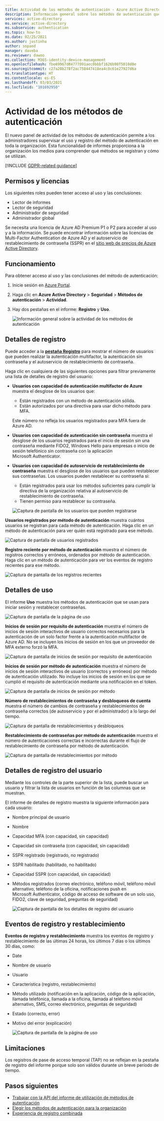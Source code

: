 ```yaml
---
title: Actividad de los métodos de autenticación - Azure Active Directory
description: Información general sobre los métodos de autenticación que los usuarios registran para iniciar sesión y restablecer las contraseñas.
services: active-directory
ms.service: active-directory
ms.subservice: authentication
ms.topic: how-to
ms.date: 02/25/2021
ms.author: justinha
author: sopand
manager: daveba
ms.reviewer: dawoo
ms.collection: M365-identity-device-management
ms.openlocfilehash: fbe69967d84777091aec0bbbf1626b98f5018d0e
ms.sourcegitcommit: c27a20b278f2ac758447418ea4c8c61e27927d6a
ms.translationtype: HT
ms.contentlocale: es-ES
ms.lasthandoff: 03/03/2021
ms.locfileid: "101692950"
---
```

# <a name="authentication-methods-activity"></a>Actividad de los métodos de autenticación 

El nuevo panel de actividad de los métodos de autenticación permite a los administradores supervisar el uso y registro del método de autenticación en toda la organización. Esta funcionalidad de informes proporciona a la organización los medios para comprender qué métodos se registran y cómo se utilizan.

[!INCLUDE [GDPR-related guidance](../../../includes/gdpr-dsr-and-stp-note.md)]

## <a name="permissions-and-licenses"></a>Permisos y licencias

Los siguientes roles pueden tener acceso al uso y las conclusiones:

- Lector de informes
- Lector de seguridad
- Administrador de seguridad
- Administrador global

 Se necesita una licencia de Azure AD Premium P1 o P2 para acceder al uso y a la información. Se puede encontrar información sobre las licencias de Multi-Factor Authentication de Azure AD y el autoservicio de restablecimiento de contraseña (SSPR) en el [sitio web de precios de Azure Active Directory](https://azure.microsoft.com/pricing/details/active-directory/).

## <a name="how-it-works"></a>Funcionamiento

Para obtener acceso al uso y las conclusiones del método de autenticación:

1. Inicie sesión en [Azure Portal](https://portal.azure.com).
1. Haga clic en **Azure Active Directory** > **Seguridad** > **Métodos de autenticación** > **Actividad**.
1. Hay dos pestañas en el informe: **Registro** y **Uso**.

   ![Información general sobre la actividad de los métodos de autenticación](media/how-to-authentication-methods-usage-insights/registration-usage-tabs.png)

## <a name="registration-details"></a>Detalles de registro

Puede acceder a la [**pestaña Registro**](https://portal.azure.com/#blade/Microsoft_AAD_IAM/AuthMethodsOverviewBlade) para mostrar el número de usuarios que pueden realizar la autenticación multifactor, la autenticación sin contraseña y el autoservicio de restablecimiento de contraseña. 

Haga clic en cualquiera de las siguientes opciones para filtrar previamente una lista de detalles de registro del usuario:

- **Usuarios con capacidad de autenticación multifactor de Azure** muestra el desglose de los usuarios que:
  - Están registrados con un método de autenticación sólida. 
  - Están autorizados por una directiva para usar dicho método para MFA. 
  
  Este número no refleja los usuarios registrados para MFA fuera de Azure AD. 
- **Usuarios con capacidad de autenticación sin contraseña** muestra el desglose de los usuarios registrados para el inicio de sesión sin una contraseña mediante FIDO2, Windows Hello para empresas o inicio de sesión telefónico sin contraseña con la aplicación Microsoft Authenticator. 
- **Usuarios con capacidad de autoservicio de restablecimiento de contraseña** muestra el desglose de los usuarios que pueden restablecer sus contraseñas. Los usuarios pueden restablecer su contraseña si:
  - Están registrados para usar los métodos suficientes para cumplir la directiva de la organización relativa al autoservicio de restablecimiento de contraseña. 
  - Tienen permiso para restablecer su contraseña. 

  ![Captura de pantalla de los usuarios que pueden registrarse](media/how-to-authentication-methods-usage-insights/users-capable.png)

**Usuarios registrados por método de autenticación** muestra cuántos usuarios se registran para cada método de autenticación. Haga clic en un método de autenticación para ver quién está registrado para ese método.

![Captura de pantalla de usuarios registrados](media/how-to-authentication-methods-usage-insights/users-registered.png)

**Registro reciente por método de autenticación** muestra el número de registros correctos y erróneos, ordenados por método de autenticación. Haga clic en un método de autenticación para ver los eventos de registro recientes para ese método.

![Captura de pantalla de los registros recientes](media/how-to-authentication-methods-usage-insights/recently-registered.png)

## <a name="usage-details"></a>Detalles de uso

El informe **Uso** muestra los métodos de autenticación que se usan para iniciar sesión y restablecer contraseñas.

![Captura de pantalla de la página de uso](media/how-to-authentication-methods-usage-insights/usage-page.png)

**Inicios de sesión por requisito de autenticación** muestra el número de inicios de sesión interactivos de usuario correctos necesarios para la autenticación de un solo factor frente a la autenticación multifactor de Azure AD. No se incluyen los inicios de sesión en los que un proveedor de MFA externo forzó la MFA.

![Captura de pantalla de inicios de sesión por requisito de autenticación](media/how-to-authentication-methods-usage-insights/sign-ins-protected.png)

**Inicios de sesión por método de autenticación** muestra el número de inicios de sesión interactivos de usuario (correctos y erróneos) por método de autenticación utilizado. No incluye los inicios de sesión en los que se cumplió el requisito de autenticación mediante una notificación en el token.

![Captura de pantalla de inicios de sesión por método](media/how-to-authentication-methods-usage-insights/sign-ins-by-method.png)

**Número de restablecimientos de contraseña y desbloqueos de cuenta** muestra el número de cambios de contraseña y restablecimientos de contraseña correctos (de autoservicio y por el administrador) a lo largo del tiempo.

![Captura de pantalla de restablecimientos y desbloqueos](media/how-to-authentication-methods-usage-insights/password-changes.png)

**Restablecimiento de contraseñas por método de autenticación** muestra el número de autenticaciones correctas e incorrectas durante el flujo de restablecimiento de contraseña por método de autenticación.

![Captura de pantalla de restablecimientos por método](media/how-to-authentication-methods-usage-insights/resets-by-method.png)

## <a name="user-registration-details"></a>Detalles de registro del usuario 

Mediante los controles de la parte superior de la lista, puede buscar un usuario y filtrar la lista de usuarios en función de las columnas que se muestran.

El informe de detalles de registro muestra la siguiente información para cada usuario:

- Nombre principal de usuario
- Nombre
- Capacidad MFA (con capacidad, sin capacidad)
- Capacidad sin contraseña (con capacidad, sin capacidad)
- SSPR registrado (registrado, no registrado)
- SSPR habilitado (habilitado, no habilitado)
- Capacidad SSPR (con capacidad, sin capacidad) 
- Métodos registrados (correo electrónico, teléfono móvil, teléfono móvil alternativo, teléfono de la oficina, notificaciones push en Microsoft Authenticator, código de acceso de software de un solo uso, FIDO2, clave de seguridad, preguntas de seguridad)

  ![Captura de pantalla de los detalles de registro del usuario](media/how-to-authentication-methods-usage-insights/registration-details.png)

## <a name="registration-and-reset-events"></a>Eventos de registro y restablecimiento 

**Eventos de registro y restablecimiento** muestra los eventos de registro y restablecimiento de las últimas 24 horas, los últimos 7 días o los últimos 30 días, como:

- Date
- Nombre de usuario
- Usuario 
- Característica (registro, restablecimiento)
- Método utilizado (notificación en la aplicación, código de la aplicación, llamada telefónica, llamada a la oficina, llamada al teléfono móvil alternativo, SMS, correo electrónico, preguntas de seguridad)
- Estado (correcto, error)
- Motivo del error (explicación)

  ![Captura de pantalla de la página de uso](media/how-to-authentication-methods-usage-insights/registration-and-reset-logs.png)

## <a name="limitations"></a>Limitaciones

Los registros de pase de acceso temporal (TAP) no se reflejan en la pestaña de registro del informe porque solo son válidos durante un breve período de tiempo.

## <a name="next-steps"></a>Pasos siguientes

- [Trabajar con la API del informe de utilización de métodos de autenticación](/graph/api/resources/authenticationmethods-usage-insights-overview?view=graph-rest-beta)
- [Elegir los métodos de autenticación para la organización](concept-authentication-methods.md)
- [Experiencia de registro combinada](concept-registration-mfa-sspr-combined.md)
